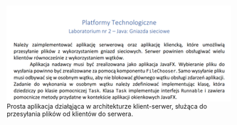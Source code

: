 ![Image](lab2_task.png)
Prosta aplikacja działąjąca w architekturze klient-serwer, służąca do przesyłania plików od klientów do serwera.
